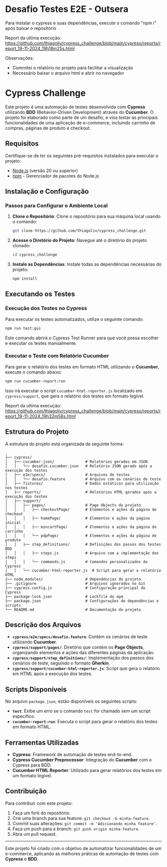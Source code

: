 # Desafio Testes E2E - Outsera

Para instalar o cypress e suas dependências, execute o comando "npm i" após baixar o repositório

Report da ultima execução: https://github.com/thiagoliv/cypress_challenge/blob/main/cypress/reports/report_19-11-2024_19h18m25s.html

Observações:
- Commitei o relatório no projeto para facilitar a visualização
- Necessário baixar o arquivo html e abrir no navegador


# Cypress Challenge

Este projeto é uma automação de testes desenvolvida com **Cypress** utilizando **BDD** (Behavior-Driven Development) através do **Cucumber**. O projeto foi elaborado como parte de um desafio, e visa testar as principais funcionalidades de uma aplicação de e-commerce, incluindo carrinho de compras, páginas de produto e checkout.

## Requisitos

Certifique-se de ter os seguintes pré-requisitos instalados para executar o projeto:

- [Node.js](https://nodejs.org/) (versão 20 ou superior)
- [npm](https://www.npmjs.com/) - Gerenciador de pacotes do Node.js

## Instalação e Configuração

### Passos para Configurar o Ambiente Local

1. **Clone o Repositório**: Clone o repositório para sua máquina local usando o comando:
   ```bash
   git clone https://github.com/thiagoliv/cypress_challenge.git
   ```

2. **Acesse o Diretório do Projeto**: Navegue até o diretório do projeto clonado:
   ```bash
   cd cypress_challenge
   ```

3. **Instale as Dependências**: Instale todas as dependências necessárias do projeto:
   ```bash
   npm install
   ```

## Executando os Testes

### Execução dos Testes no Cypress

Para executar os testes automatizados, utilize o seguinte comando:
```bash
npm run test:gui
```
Este comando abrirá o Cypress Test Runner para que você possa escolher e executar os testes manualmente.

### Executar o Teste com Relatório Cucumber

Para gerar o relatório dos testes em formato HTML utilizando o **Cucumber**, execute o comando abaixo:
```bash
npm run cucumber-report:run
```
Isso irá executar o script `cucumber-html-reporter.js` localizado em `cypress/support`, que gera o relatório dos testes em formato legível.

Report da ultima execução: https://github.com/thiagoliv/cypress_challenge/blob/main/cypress/reports/report_19-11-2024_19h32m58s.html

## Estrutura do Projeto

A estrutura do projeto está organizada da seguinte forma:

```
.
├── cypress/
│   ├── cucumber-json/              # Relatórios gerados em JSON
│   │   └── desafio.cucumber.json   # Relatório JSON gerado após a execução dos testes
│   ├── e2e/specs/                  # Arquivos de testes
│   │   └── desafio.feature         # Arquivo com os cenários de teste
│   ├── fixtures/                   # Dados estáticos para utilização nos testes
│   ├── reports/                    # Relatórios HTML gerados após a execução dos testes
│   ├── support/
│   │   ├── pages/                  # Page Objects do projeto
│   │   │   ├── checkoutPage/       # Elementos e ações da página de checkout
│   │   │   ├── homePage/           # Elementos e ações da página inicial
│   │   │   ├── mincartPage/        # Elementos e ações da página do carrinho
│   │   │   └── pdpPage/            # Elementos e ações da página de produto
│   │   ├── step_definitions/       # Definições dos passos dos testes BDD
│   │   │   ├── steps.js            # Arquivo com a implementação dos steps
│   │   │   └── commands.js         # Comandos personalizados do Cypress
│   │   └── cucumber-html-reporter.js  # Script para gerar o relatório HTML
├── node_modules/                   # Dependências do projeto
├── .gitignore                      # Arquivos ignorados no Git
├── cypress.config.js               # Configuração principal do Cypress
├── package-lock.json               # Lockfile do npm
├── package.json                    # Configurações de dependências e scripts
└── README.md                       # Documentação do projeto
```

## Descrição dos Arquivos

- **`cypress/e2e/specs/desafio.feature`**: Contém os cenários de teste utilizando **Cucumber**.
- **`cypress/support/pages/`**: Diretório que contém os **Page Objects**, organizando elementos e ações das diferentes páginas da aplicação.
- **`cypress/support/step_definitions/`**: Implementação dos passos dos cenários de teste, seguindo o formato **Gherkin**.
- **`cypress/support/cucumber-html-reporter.js`**: Script que gera o relatório em HTML após a execução dos testes.

## Scripts Disponíveis

No arquivo `package.json`, estão disponíveis os seguintes scripts:

- **`test`**: Exibe um erro se o comando `test` for chamado sem um script específico.
- **`cucumber-report:run`**: Executa o script para gerar o relatório dos testes em formato HTML.

## Ferramentas Utilizadas

- **Cypress**: Framework de automação de testes end-to-end.
- **Cypress Cucumber Preprocessor**: Integração do **Cucumber** com o Cypress para BDD.
- **Cucumber HTML Reporter**: Utilizado para gerar relatórios dos testes em um formato legível.

## Contribuição

Para contribuir com este projeto:

1. Faça um fork do repositório.
2. Crie uma branch para sua feature: `git checkout -b minha-feature`.
3. Commit suas alterações: `git commit -m 'Adicionando minha feature'`.
4. Faça um push para a branch: `git push origin minha-feature`.
5. Abra um pull request.

---

Este projeto foi criado com o objetivo de automatizar funcionalidades de um e-commerce, aplicando as melhores práticas de automação de testes com **Cypress** e **BDD**.

